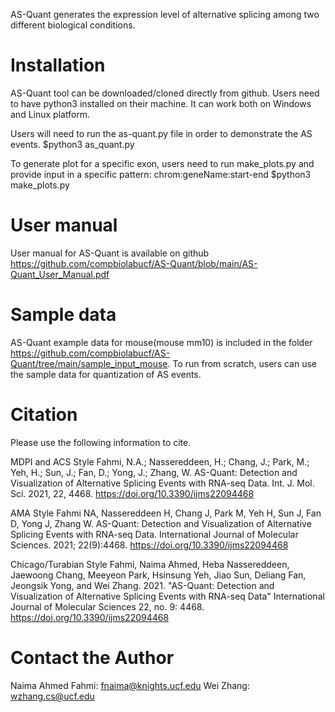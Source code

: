 AS-Quant generates the expression level of alternative splicing among two different biological conditions.

# Installation
AS-Quant tool can be downloaded/cloned directly from github. Users need to have python3 installed on their machine. It can work both on Windows and Linux platform.

Users will need to run the as-quant.py file in order to demonstrate the AS events.
$python3 as_quant.py

To generate plot for a specific exon, users need to run make_plots.py and provide input in a specific pattern: chrom:geneName:start-end
$python3 make_plots.py

# User manual
User manual for AS-Quant is available on github https://github.com/compbiolabucf/AS-Quant/blob/main/AS-Quant_User_Manual.pdf

# Sample data
AS-Quant example data for mouse(mouse mm10) is included in the folder https://github.com/compbiolabucf/AS-Quant/tree/main/sample_input_mouse. To run from scratch, users can use the sample data for quantization of AS events.

# Citation
Please use the following information to cite.

MDPI and ACS Style
Fahmi, N.A.; Nassereddeen, H.; Chang, J.; Park, M.; Yeh, H.; Sun, J.; Fan, D.; Yong, J.; Zhang, W. AS-Quant: Detection and Visualization of Alternative Splicing Events with RNA-seq Data. Int. J. Mol. Sci. 2021, 22, 4468. https://doi.org/10.3390/ijms22094468

AMA Style
Fahmi NA, Nassereddeen H, Chang J, Park M, Yeh H, Sun J, Fan D, Yong J, Zhang W. AS-Quant: Detection and Visualization of Alternative Splicing Events with RNA-seq Data. International Journal of Molecular Sciences. 2021; 22(9):4468. https://doi.org/10.3390/ijms22094468

Chicago/Turabian Style
Fahmi, Naima Ahmed, Heba Nassereddeen, Jaewoong Chang, Meeyeon Park, Hsinsung Yeh, Jiao Sun, Deliang Fan, Jeongsik Yong, and Wei Zhang. 2021. "AS-Quant: Detection and Visualization of Alternative Splicing Events with RNA-seq Data" International Journal of Molecular Sciences 22, no. 9: 4468. https://doi.org/10.3390/ijms22094468

# Contact the Author
Naima Ahmed Fahmi: fnaima@knights.ucf.edu
Wei Zhang: wzhang.cs@ucf.edu
